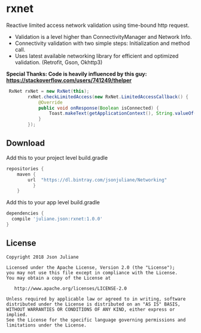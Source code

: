 # rxnet
Reactive limited access network validation using time-bound http request.
 * Validation is a level higher than ConnectivityManager and Network Info.
 * Connectivity validation with two simple steps: Initialization and method call.
 * Uses latest available networking library for efficient and optimized validation. (Retrofit, Gson, Okhttp3)

__Special Thanks: Code is heavily influenced by this guy: https://stackoverflow.com/users/741249/thelper__

```java
 RxNet rxNet = new RxNet(this);
        rxNet.checkLimitedAccess(new RxNet.LimitedAccessCallback() {
            @Override
            public void onResponse(Boolean isConnected) {
                Toast.makeText(getApplicationContext(), String.valueOf(isConnected), Toast.LENGTH_SHORT).show();
            }
        });
```
Download
--------

Add this to your project level build.gradle
```groovy
repositories {
    maven {
        url  "https://dl.bintray.com/jsonjuliane/Networking"
          }
    }
```

Add this to your app level build.gradle
```groovy
dependencies {
  compile 'juliane.json:rxnet:1.0.0'
}
```

License
-------

    Copyright 2018 Json Juliane

    Licensed under the Apache License, Version 2.0 (the "License");
    you may not use this file except in compliance with the License.
    You may obtain a copy of the License at

       http://www.apache.org/licenses/LICENSE-2.0

    Unless required by applicable law or agreed to in writing, software
    distributed under the License is distributed on an "AS IS" BASIS,
    WITHOUT WARRANTIES OR CONDITIONS OF ANY KIND, either express or implied.
    See the License for the specific language governing permissions and
    limitations under the License.



 [1]: http://square.github.com/dagger/
 [2]: https://search.maven.org/remote_content?g=com.jakewharton&a=butterknife&v=LATEST
 [3]: http://jakewharton.github.com/butterknife/
 [snap]: https://oss.sonatype.org/content/repositories/snapshots/
